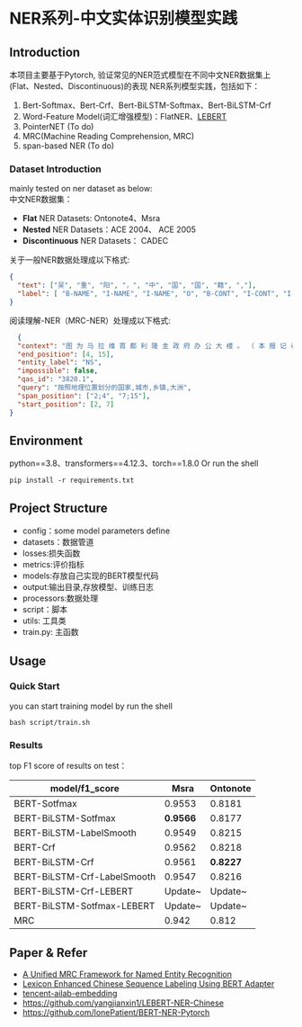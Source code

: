 # NER系列-中文实体识别模型实践

## Introduction

本项目主要基于Pytorch, 验证常见的NER范式模型在不同中文NER数据集上(Flat、Nested、Discontinuous)的表现
NER系列模型实践，包括如下：

1. Bert-Softmax、Bert-Crf、Bert-BiLSTM-Softmax、Bert-BiLSTM-Crf
2. Word-Feature Model(词汇增强模型)：FlatNER、[LEBERT](https://arxiv.org/abs/2105.07148)
3. PointerNET (To do)
4. MRC(Machine Reading Comprehension, MRC)
5. span-based NER (To do)

### Dataset Introduction
mainly tested on ner dataset as below:  
中文NER数据集：
- **Flat** NER Datasets: Ontonote4、Msra
- **Nested** NER Datasets：ACE 2004、 ACE 2005
- **Discontinuous** NER Datasets： CADEC

关于一般NER数据处理成以下格式:

```json
{
  "text": ["吴", "重", "阳", "，", "中", "国", "国", "籍", ","],
  "label": [ "B-NAME", "I-NAME", "I-NAME", "O", "B-CONT", "I-CONT", "I-CONT","I-CONT", "O"]
}
```

阅读理解-NER（MRC-NER）处理成以下格式:

```json
  {
  "context": "图 为 马 拉 维 首 都 利 隆 圭 政 府 办 公 大 楼 。 （ 本 报 记 者 温 宪 摄 ）",
  "end_position": [4, 15],
  "entity_label": "NS",
  "impossible": false,
  "qas_id": "3820.1",
  "query": "按照地理位置划分的国家,城市,乡镇,大洲",
  "span_position": ["2;4", "7;15"],
  "start_position": [2, 7]
}
```

## Environment

python==3.8、transformers==4.12.3、torch==1.8.0
Or run the shell

```
pip install -r requirements.txt
```

## Project Structure

- config：some model parameters define
- datasets：数据管道
- losses:损失函数
- metrics:评价指标
- models:存放自己实现的BERT模型代码
- output:输出目录,存放模型、训练日志
- processors:数据处理
- script：脚本
- utils: 工具类
- train.py: 主函数

## Usage

### Quick Start

you can start training model by run the shell

```
bash script/train.sh
```

### Results

top F1 score of results on test：

| model/f1_score              | Msra       | Ontonote   |
|-----------------------------|------------|------------|
| BERT-Sotfmax                | 0.9553     | 0.8181     |
| BERT-BiLSTM-Sotfmax         | __0.9566__ | 0.8177     |
| BERT-BiLSTM-LabelSmooth     | 0.9549     | 0.8215     |
| BERT-Crf                    | 0.9562     | 0.8218     |
| BERT-BiLSTM-Crf             | 0.9561     | __0.8227__ |
| BERT-BiLSTM-Crf-LabelSmooth | 0.9547     | 0.8216     |
| BERT-BiLSTM-Crf-LEBERT      | Update~    | Update~    |
| BERT-BiLSTM-Sotfmax-LEBERT  | Update~    | Update~    |
| MRC                         | 0.942      | 0.812      |

## Paper & Refer

- [A Unified MRC Framework for Named Entity Recognition](https://arxiv.org/abs/1910.11476)
- [Lexicon Enhanced Chinese Sequence Labeling Using BERT Adapter](https://arxiv.org/abs/2105.07148)
- [tencent-ailab-embedding](https://ai.tencent.com/ailab/nlp/en/embedding.html)
- https://github.com/yangjianxin1/LEBERT-NER-Chinese
- https://github.com/lonePatient/BERT-NER-Pytorch








